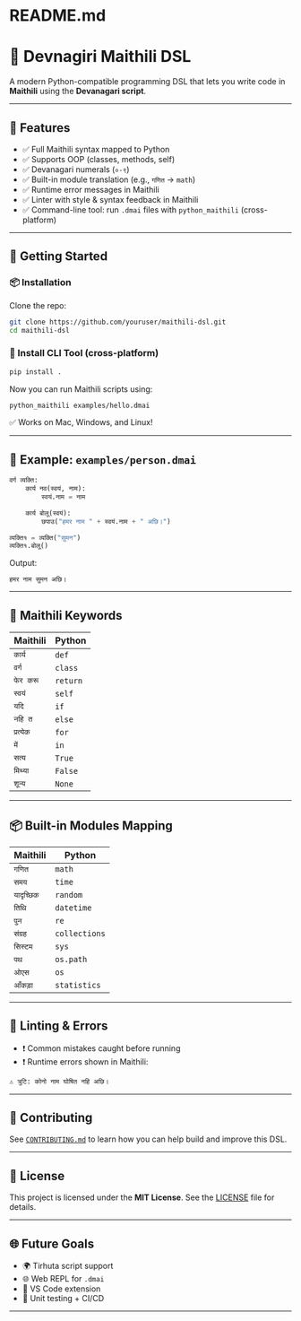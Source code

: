 # README.md

# 📜 Devnagiri Maithili DSL

A modern Python-compatible programming DSL that lets you write code in **Maithili** using the **Devanagari script**.

---

## 🔧 Features
- ✅ Full Maithili syntax mapped to Python
- ✅ Supports OOP (classes, methods, self)
- ✅ Devanagari numerals (`०-९`)
- ✅ Built-in module translation (e.g., `गणित` → `math`)
- ✅ Runtime error messages in Maithili
- ✅ Linter with style & syntax feedback in Maithili
- ✅ Command-line tool: run `.dmai` files with `python_maithili` (cross-platform)

---

## 🚀 Getting Started

### 📦 Installation
Clone the repo:
```bash
git clone https://github.com/youruser/maithili-dsl.git
cd maithili-dsl
```

### 🔧 Install CLI Tool (cross-platform)
```bash
pip install .
```

Now you can run Maithili scripts using:
```bash
python_maithili examples/hello.dmai
```
✅ Works on Mac, Windows, and Linux!

---

## 📄 Example: `examples/person.dmai`
```python
वर्ग व्यक्ति:
    कार्य नव(स्वयं, नाम):
        स्वयं.नाम = नाम

    कार्य बोलू(स्वयं):
        छपाउ("हमर नाम " + स्वयं.नाम + " अछि।")

व्यक्ति१ = व्यक्ति("सुमन")
व्यक्ति१.बोलू()
```
Output:
```
हमर नाम सुमन अछि।
```

---

## 🧠 Maithili Keywords
| Maithili       | Python       |
|----------------|--------------|
| `कार्य`         | `def`         |
| `वर्ग`          | `class`       |
| `फेर करू`      | `return`      |
| `स्वयं`         | `self`        |
| `यदि`          | `if`          |
| `नहि त`        | `else`        |
| `प्रत्येक`      | `for`         |
| `में`          | `in`          |
| `सत्य`         | `True`        |
| `मिथ्या`       | `False`       |
| `शून्य`         | `None`        |

---

## 📦 Built-in Modules Mapping
| Maithili      | Python        |
|---------------|---------------|
| `गणित`        | `math`        |
| `समय`         | `time`        |
| `यादृच्छिक`   | `random`      |
| `तिथि`        | `datetime`    |
| `पुन`         | `re`          |
| `संग्रह`       | `collections` |
| `सिस्टम`       | `sys`         |
| `पथ`          | `os.path`     |
| `ओएस`         | `os`          |
| `आँकड़ा`       | `statistics`  |

---

## 🧹 Linting & Errors
- ❗ Common mistakes caught before running
- ❗ Runtime errors shown in Maithili:
```bash
⚠️ त्रुटि: कोनो नाम घोषित नहि अछि।
```

---

## 🤝 Contributing
See [`CONTRIBUTING.md`](CONTRIBUTING.md) to learn how you can help build and improve this DSL.

---

## 📄 License
This project is licensed under the **MIT License**. See the [LICENSE](LICENSE) file for details.

---

## 🌐 Future Goals
- 🌍 Tirhuta script support
- 🌐 Web REPL for `.dmai`
- 🔌 VS Code extension
- 🧪 Unit testing + CI/CD

---
